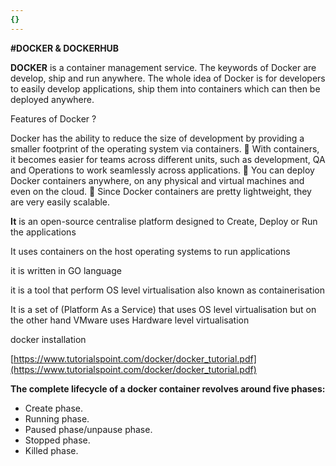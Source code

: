 ```yaml
---
{}
---
```

   
**#DOCKER & DOCKERHUB**   
   
**DOCKER** is a container management service. The keywords of Docker are develop, ship and run anywhere. The whole idea of Docker is for developers to easily develop applications, ship them into containers which can then be deployed anywhere.   
   
Features of Docker ?   
   
Docker has the ability to reduce the size of development by providing a smaller footprint of the operating system via containers.  With containers, it becomes easier for teams across different units, such as development, QA and Operations to work seamlessly across applications.  You can deploy Docker containers anywhere, on any physical and virtual machines and even on the cloud.  Since Docker containers are pretty lightweight, they are very easily scalable.   
   
**It** is an open-source centralise platform designed to Create, Deploy or Run the applications   
   
It uses containers on the host operating systems to run applications    
   
it is written in GO language   
   
it is a tool that perform OS level virtualisation also known as containerisation   
   
It is a set of (Platform As a Service) that uses OS level virtualisation but on the other hand VMware uses Hardware level virtualisation   
   
     
docker installation   
   
[https://www.tutorialspoint.com/docker/docker_tutorial.pdf](https://www.tutorialspoint.com/docker/docker_tutorial.pdf)   
   
   
**The complete lifecycle of a docker container revolves around five phases:**   
   
-   Create phase.   
-   Running phase.   
-   Paused phase/unpause phase.   
-   Stopped phase.   
-   Killed phase.